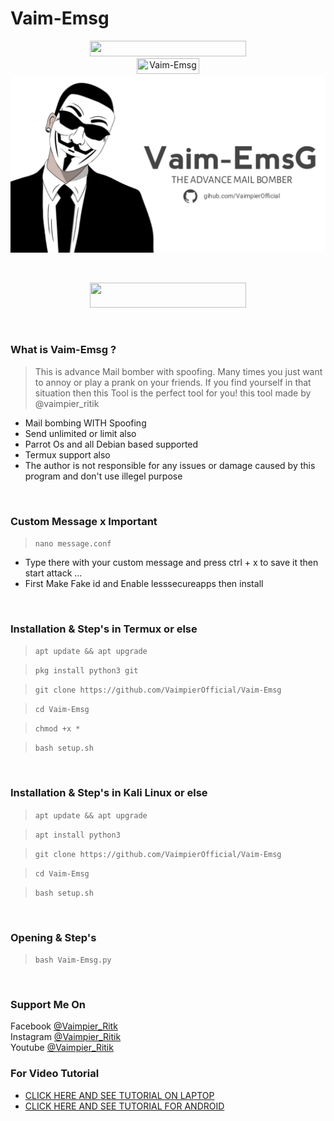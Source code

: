 # Vaim-Emsg
<p align="center">
<img src="https://img.shields.io/badge/Vaim--Emsg-THE%20MAIL%20BOMBER-blue" width="250" height="25"><br>
<img title="Vaim-Emsg" src="https://img.shields.io/badge/version-1.0-red" width="100" height="25"><br>
<img src="title.png"><br>
</center>
</p>
<br>
<p align="center">
<img src="https://img.shields.io/badge/Made%20In-India-orange" width="250" height="40"><br>
</p>
<br>

### What is Vaim-Emsg ?
> This is advance Mail bomber with spoofing.
> Many times you just want to annoy or play a prank on your friends.
> If you find yourself in that situation then this Tool is the perfect tool for you!
> this tool made by @vaimpier_ritik

- Mail bombing WITH Spoofing
- Send unlimited or limit also
- Parrot Os and all Debian based supported
- Termux support also
- The author is not responsible for any issues or damage caused by this program and don't use illegel purpose

<br>

### Custom Message x Important
 
> `nano message.conf`
- Type there with your custom message and press ctrl + x to save it then start attack ...
- First Make Fake id and Enable lesssecureapps then install
<br>

### Installation & Step's in Termux or else
 
> `apt update && apt upgrade`

> `pkg install python3 git`

> `git clone https://github.com/VaimpierOfficial/Vaim-Emsg`
 
> `cd Vaim-Emsg`  
 
> `chmod +x *`  

> `bash setup.sh`

<br>

### Installation & Step's in Kali Linux or else
 
> `apt update && apt upgrade`

> `apt install python3`

> `git clone https://github.com/VaimpierOfficial/Vaim-Emsg`
 
> `cd Vaim-Emsg`  
 
> `bash setup.sh`

<br>

### Opening & Step's
 
> `bash Vaim-Emsg.py`

<br>

### Support Me On
Facebook [@Vaimpier_Ritk](https://www.facebook.com/vaimpier.ritik.143)<br>
Instagram [@Vaimpier_Ritik](https://instagram.com/vaimpier_ritik)<br>
Youtube [@Vaimpier_Ritik](https://www.youtube.com/channel/UCDWhaLh7OIKzH4Bk952l7Iw)


### For Video Tutorial
- <a href="https://www.youtube.com/watch?v=sBZEcIDVYY8"> CLICK HERE AND SEE TUTORIAL ON LAPTOP</a>
- <a href="https://www.youtube.com/watch?v=uZZlT9IeeFM"> CLICK HERE AND SEE TUTORIAL FOR ANDROID</a>
